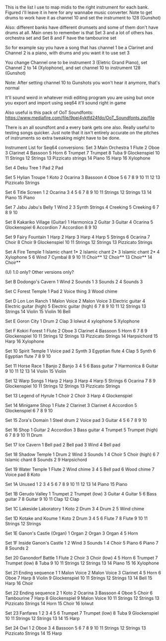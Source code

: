 This is the list I use to map midis to the right instrument for each bank. Figured i'll leave it in here for any wannabe music converter. Note to get drums to work have it as channel 10 and set the instrument to 128 (Gunshot)

Also: different banks have different drumsets and some of them don't have drums at all. Main ones to remember is that Set 3 and a lot of others has orchestra set and Set 8 and F have the tambourine set

So for example say you have a song that has channel 1 be a Clarinet and Channel 2 is a piano, with drums and you want it to use set 3

You change Channel one to be instrument 3 (Eletric Grand Piano), set Channel 2 to 14 (Xylophone), and set channel 10 to instrument 128 (Gunshot)

Note: After setting channel 10 to Gunshots you won't hear it anymore, that's normal

It'll sound weird in whatever midi editing program you are using but once you export and import using seq64 it'll sound right in game

Also useful is this pack of OoT Soundfonts: https://www.mediafire.com/file/9pei4yktfd24fdo/OoT_Soundfonts.zip/file

There is an all soundfont and a every bank gets one also. Really useful to testing songs quicker. Just note that it isn't entirely accurate on the pitches of instruments so extra tweaking might have to be done.

Instrument List for Seq64 conversions:
Set 3 Main Orchestra
1 Flute
2 Oboe
3 Clarinet
4 Bassoon
5 Horn
6 Trumpet
7 Trumpet
8 Tuba
9 Glockenspiel
10 
11 Strings
12 Strings
13 Pizzicato strings
14 Piano
15 Harp
16 Xylophone

Set 4 Deku Tree
1 Pad
2 Pad

Set 5 Hylian Troupe
1 Koto
2 Ocarina
3 Bassoon
4 Oboe
5 
6 
7 
8 
9 
10 
11 
12 
13 Pizzicato Strings

Set 6 Title Screen
1 
2 Ocarina
3 
4 
5 
6 
7 
8 
9 
10 
11 Strings
12 Strings
13 
14 Piano
15 Piano

Set 7 Jabu Jabu's Belly
1 Wind
2 
3 Synth Strings
4 Creeking
5 Creeking
6 
7 
8 
9 
10 

Set 8 Kakariko Village (Guitar)
1 Harmonica
2 Guitar
3 Guitar
4 Ocarina
5 Glockenspiel
6 Accordion
7 Accordion
8 
9 
10 

Set 9 Fairy Fountain
1 Harp
2 Harp
3 Harp
4 Harp
5 Strings
6 Ocarina
7 Choir
8 Choir
9 Glockenspiel
10 
11 Strings
12 Strings
13 Pizzicato Strings

Set A Fire Temple
1 Islamic chant 1*
2 Islamic chant 2*
3 Islamic chant 2*
4 Xylophone
5 
6 Wind
7 Cymbal
8 
9 
10 
11 Choir**
12 Choir**
13 Choir**
14 Choir**

(U) 1.0 only?
Other versions only?

Set B Dodongo's Cavern
1 Wind
2 Sounds 1
3 Sounds 2
4 Sounds 3


Set C Forest Temple
1 Pad
2 Voice thing
3 Wood chime

Set D Lon Lon Ranch
1 Malon Voice
2 Malon Voice
3 Electric guitar
4 Electric guitar (high)
5 Electric guitar (high)
6 
7 
8 
9 
10 
11 
12 Strings
13 Strings
14 Violin
15 Violin
16 Bell

Set E Goron City
1 Drum
2 Clap
3 lolwut
4 xylophone
5 Xylophone

Set F Kokiri Forest
1 Flute
2 Oboe
3 Clarinet
4 Bassoon
5 Horn
6 
7 
8 
9 Glockenspiel
10 
11 Strings
12 Strings
13 Pizzicato Strings
14 Harpsichord
15 Harp
16 Xylophone

Set 10 Spirit Temple
1 Voice pad
2 Synth
3 Egyptian flute
4 Clap
5 Synth
6 Egyptian flute
7 
8 
9 
10 

Set 11 Horse Race
1 Banjo
2 Banjo
3 
4 
5 
6 Bass guitar
7 Harmonica
8 Guitar
9 
10 
11 
12 
13 
14 Violin
15 Violin

Set 12 Warp Songs
1 Harp
2 Harp
3 Harp
4 Harp
5 Strings
6 Ocarina
7 
8 
9 Glockenspiel
10 
11 Strings
12 Strings
13 Pizzicato Strings

Set 13 Legend of Hyrule
1 Choir
2 Choir
3 Harp
4 Glockenspiel

Set 14 Minigame Shop
1 Flute
2 Clarinet
3 Clarinet
4 Accordion
5 Glockenspiel
6 
7 
8 
9 
10 

Set 15 Zora's Domain
1 Steel drum
2 Voice pad
3 Guitar
4 
5 
6 
7 
8 
9 
10 

Set 16 Shop
1 Guitar
2 Accordion
3 Bass guitar
4 Trumpet
5 Trumpet (high)
6 
7 
8 
9 
10 
11 Drum

Set 17 Ice Cavern
1 Bell pad
2 Bell pad
3 Wind
4 Bell pad

Set 18 Shadow Temple
1 Drum
2 Wind
3 Sounds 1
4 Choir
5 Choir (high)
6 
7 Islamic chant
8 Sounds 2
9 Harpsichord

Set 19 Water Temple
1 Flute
2 Wind chime
3 
4 
5 Bell pad
6 Wood chime
7 Voice pad
8 Koto

Set 1A Unused
1 
2 
3 
4 
5 
6 
7 
8 
9 
10 
11 
12 
13 
14 Piano
15 Piano

Set 1B Gerudo Valley
1 Trumpet
2 Trumpet (low)
3 Guitar
4 Guitar
5 
6 Bass guitar
7 
8 Guitar
9 
10 
11 Clap
12 Clap

Set 1C Lakeside Laboratory
1 Koto
2 Drum
3 
4 Drum 2
5 Wind chime

Set 1D Kotake and Koume
1 Koto
2 Drum
3 
4 
5 
6 Flute
7 
8 Flute
9 
10 
11 Strings
12 Strings

Set 1E Ganon's Castle (Organ)
1 Organ
2 Organ
3 Organ
4 
5 Horn

Set 1F Inside Ganon's Castle
1 
2 Wind
3 Sounds 1
4 Choir
5 Piano
6 Piano
7 
8 Sounds 2

Set 20 Ganondorf Battle
1 Flute
2 Choir
3 Choir (low)
4 
5 Horn
6 Trumpet
7 Trumpet (low)
8 Tuba
9 
10 
11 Strings
12 Strings
13 
14 Piano
15 
16 Xylophone

Set 21 Ending sequence 1
1 Malon Voice
2 Malon Voice
3 Clarinet
4 
5 Horn
6 Oboe
7 Harp
8 Violin
9 Glockenspiel
10 
11 Strings
12 Strings
13 
14 Bell
15 Harp
16 Choir

Set 22 Ending sequence 2
1 Koto
2 Ocarina
3 Bassoon
4 Oboe
5 Choir
6 Tambourine
7 Harp
8 Glockenspiel
9 Malon Voice
10 
11 Strings
12 Strings
13 Pizzicato Strings
14 Horn
15 Choir
16 lolwut

Set 23 Fanfares
1 
2 
3 
4 
5 
6 Trumpet
7 Trumpet (low)
8 Tuba
9 Glockenspiel
10 
11 Strings
12 Strings
13 
14 
15 Harp

Set 24 Owl
1 
2 Oboe
3 
4 Bassoon
5 
6 
7 
8 
9 
10 
11 Strings
12 Strings
13 Pizzicato Strings
14 
15 Harp